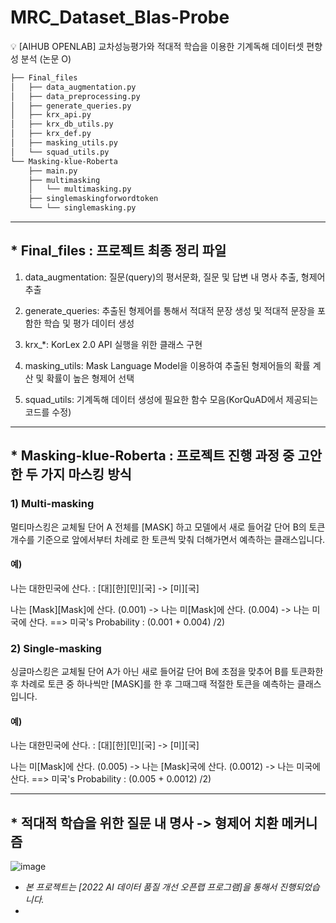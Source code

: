 # MRC_Dataset_BIas-Probe
💡 [AIHUB OPENLAB] 교차성능평가와 적대적 학습을 이용한 기계독해 데이터셋 편향성 분석 (논문 O)

```bash
├── Final_files
│   ├── data_augmentation.py
│   ├── data_preprocessing.py
│   ├── generate_queries.py
│   ├── krx_api.py
│   ├── krx_db_utils.py
│   ├── krx_def.py
│   ├── masking_utils.py
│   └── squad_utils.py
└── Masking-klue-Roberta
    ├── main.py
    ├── multimasking
    │   └── multimasking.py
    ├── singlemaskingforwordtoken
    └── └── singlemasking.py
``` 
---

## * Final_files : 프로젝트 최종 정리 파일

1. data_augmentation: 질문(query)의 평서문화, 질문 및 답변 내 명사 추출, 형제어 추출

2. generate_queries: 추출된 형제어를 통해서 적대적 문장 생성 및 적대적 문장을 포함한 학습 및 평가 데이터 생성

3. krx_*: KorLex 2.0 API 실행을 위한 클래스 구현

4. masking_utils: Mask Language Model을 이용하여 추출된 형제어들의 확률 계산 및 확률이 높은 형제어 선택

5. squad_utils: 기계독해 데이터 생성에 필요한 함수 모음(KorQuAD에서 제공되는 코드를 수정)

---

## * Masking-klue-Roberta : 프로젝트 진행 과정 중 고안한 두 가지 마스킹 방식 


### 1) Multi-masking

멀티마스킹은 교체될 단어 A 전체를 [MASK] 하고 모델에서 새로 들어갈 단어 B의 토큰 개수를 기준으로 앞에서부터 차례로 한 토큰씩 맞춰 더해가면서 예측하는 클래스입니다.

#### 예)
나는 대한민국에 산다. : [대][한][민][국] -> [미][국]

나는 [Mask][Mask]에 산다. (0.001) -> 나는 미[Mask]에 산다. (0.004) -> 나는 미국에 산다. ==> 미국's Probability : (0.001 + 0.004) /2)


### 2) Single-masking

싱글마스킹은 교체될 단어 A가 아닌 새로 들어갈 단어 B에 초점을 맞추어 B를 토큰화한 후 차례로 토큰 중 하나씩만 [MASK]를 한 후 그때그때 적절한 토큰을 예측하는 클래스입니다.

#### 예)
나는 대한민국에 산다. : [대][한][민][국] -> [미][국]

나는 미[Mask]에 산다. (0.005) -> 나는 [Mask]국에 산다. (0.0012) -> 나는 미국에 산다. ==> 미국's Probability : (0.005 + 0.0012) /2)

---

## * 적대적 학습을 위한 질문 내 명사 -> 형제어 치환 메커니즘

![image](https://user-images.githubusercontent.com/64192139/209921910-feabd184-d60c-4def-9b26-c43dd5ece750.png)



* *본 프로젝트는 [2022 AI 데이터 품질 개선 오픈랩 프로그램]을 통해서 진행되었습니다.*
* 
